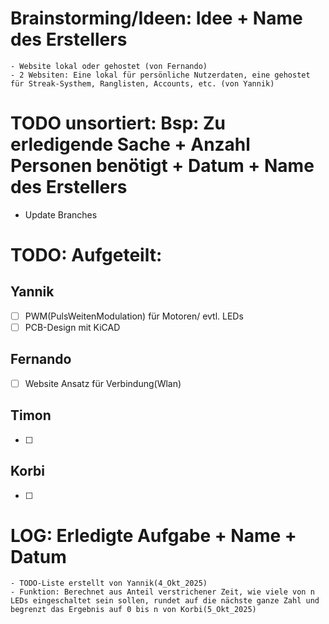 # Brainstorming/Ideen: Idee + Name des Erstellers
    - Website lokal oder gehostet (von Fernando)
    - 2 Websiten: Eine lokal für persönliche Nutzerdaten, eine gehostet für Streak-Systhem, Ranglisten, Accounts, etc. (von Yannik)

 





# TODO unsortiert: Bsp: Zu erledigende Sache + Anzahl Personen benötigt + Datum + Name des Erstellers
- Update Branches


# TODO: Aufgeteilt:

## Yannik

- [ ] PWM(PulsWeitenModulation) für Motoren/ evtl. LEDs
- [ ] PCB-Design mit KiCAD

## Fernando

- [ ] Website Ansatz für Verbindung(Wlan) 

## Timon

- [ ] 

## Korbi

- [ ] 





# LOG: Erledigte Aufgabe + Name + Datum

    - TODO-Liste erstellt von Yannik(4_Okt_2025)
    - Funktion: Berechnet aus Anteil verstrichener Zeit, wie viele von n LEDs eingeschaltet sein sollen, rundet auf die nächste ganze Zahl und begrenzt das Ergebnis auf 0 bis n von Korbi(5_Okt_2025)



